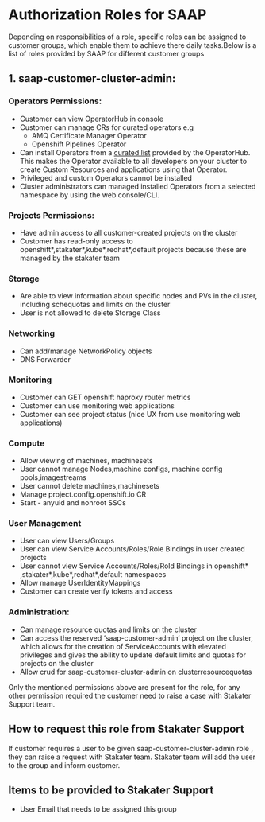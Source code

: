 # Authorization Roles for SAAP

Depending on responsibilities of a role, specific roles can be assigned to customer groups, which enable them to achieve there daily tasks.Below is a list of roles provided by SAAP for different customer groups

## 1. saap-customer-cluster-admin:
###  Operators Permissions:
- Customer can view OperatorHub in console
- Customer can manage CRs for curated operators e.g
  - AMQ Certificate Manager Operator
  - Openshift Pipelines Operator
- Can install Operators from a [curated list](https://docs.cloud.stakater.com/content/sre/authentication-authorization/curated-list-operators.html) provided by the OperatorHub. This makes the Operator available to all developers on your cluster to create Custom Resources and applications using that Operator.
- Privileged and custom Operators cannot be installed
- Cluster administrators can managed installed Operators from a selected namespace by using the web console/CLI.
###  Projects Permissions:
- Have admin access to all customer-created projects on the cluster
- Customer has read-only access to openshift*,stakater*,kube*,redhat*,default projects because these are managed by the stakater team
### Storage
- Are able to view information about specific nodes and PVs in the cluster, including schequotas and limits on the cluster
- User is not allowed to delete Storage Class
### Networking
- Can add/manage NetworkPolicy objects
- DNS Forwarder
### Monitoring
- Customer can GET openshift haproxy router metrics
- Customer can use monitoring web applications
- Customer can see project status (nice UX from use monitoring web applications)
### Compute
- Allow viewing of machines, machinesets
- User cannot manage Nodes,machine configs, machine config pools,imagestreams
- User cannot delete machines,machinesets
- Manage project.config.openshift.io CR
- Start - anyuid and nonroot SSCs
###  User Management
- User can view Users/Groups
- User can view Service Accounts/Roles/Role Bindings in user created projects
- User cannot view Service Accounts/Roles/Rold Bindings in openshift* ,stakater*,kube*,redhat*,default namespaces
- Allow manage UserIdentityMappings
- Customer can create verify tokens and access
### Administration:
- Can manage resource quotas and limits on the cluster
- Can access the reserved ‘saap-customer-admin’ project on the cluster, which allows for the creation of ServiceAccounts with elevated privileges and gives the ability to update default limits and quotas for projects on the cluster
- Allow crud for saap-customer-cluster-admin on clusterresourcequotas

Only the mentioned permissions above are present for the role, for any other permission required the customer need to raise a case with Stakater Support team.

## How to request this role from Stakater Support
If customer requires a user to be given saap-customer-cluster-admin role , they can raise a request with Stakater team. Stakater team will add the user to the group and inform customer.
## Items to be provided to Stakater Support
- User Email that needs to be assigned this group